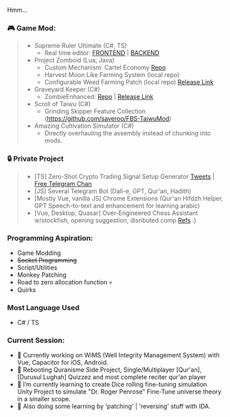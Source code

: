 Hmm...

### 🎮 **Game Mod:**

>  - Supreme Ruler Ultimate (C#, TS)
>    - Real time editor: [FRONTEND](https://github.com/saveroo/sr-framework) | [BACKEND](https://github.com/saveroo/sr-framework-api)
>  - Project Zomboid (Lua, Java)
>    - Custom Mechanism: Cartel Economy [Repo](https://github.com/saveroo/PZ-ZHCartelEconomy)
>    - Harvest Moon Like Farming System (local repo) 
>    - Configurable Weed Farming Patch (local repo) [Release Link](https://steamcommunity.com/sharedfiles/filedetails/?id=2866186127)
>  - Graveyard Keeper (C#)
>    - ZombieEnhanced: [Repo](https://github.com/saveroo/ZombieEnhanced) | [Release Link](https://www.nexusmods.com/graveyardkeeper/mods/24)
>  - Scroll of Taiwu (C#)
>    - Grinding Skipper Feature Collection (https://github.com/saveroo/FBS-TaiwuMod)
>  - Amazing Cultivation Simulator (C#)
>    - Directly overhauling the assembly instead of chunking into mods.
 
### 🔒 Private Project
>  - [TS] Zero-Shot Crypto Trading Signal Setup Generator [Tweets](https://twitter.com/SurgaSavero/status/1668197921811202048) | [Free Telegram Chan](https://t.me/CryptoBoltSignal)
>  - [JS] Several Telegram Bot (Dall-e, GPT, Qur'an, Hadith)
>  - [Mostly Vue, vanilla JS] Chrome Extensions (Qur'an Hifdzh Helper, GPT Speech-to-text and enhancement for learning arabic)
>  - [Vue, Desktop, Quasar] Over-Engineered Chess Assistant w/stockfish, opening suggestion, disributed comp [Refs](https://markus.oberlehner.net/blog/distributed-vue-applications-loading-components-via-http/)  :)

### Programming Aspiration:
- Game Modding
- <del>Socket Programming</del>
- Script/Utilities
- Monkey Patching
- Road to zero allocation function 💀
- Quirks

### Most Language Used
- C# / TS

### Current Session:
- 🔭 Currently working on WiMS (Well Integrity Management System) with Vue, Capacitor for iOS, Android.
- 🔭 Rebooting Quranisme Side Project, Single/Multiplayer [Qur'an], [Durusul Lughah] Quizzez and most complete reciter qur'an player 
- 🔭 I’m currently learning to create Dice rolling fine-tuning simulation Unity Project to simulate "Dr. Roger Penrose" Fine-Tune universe theory in a smaller scope.
- 🔭 Also doing some learning by 'patching' | 'reversing' stuff with IDA.

<!--
[![Savero's github stats](https://github-readme-stats.vercel.app/api?username=saveroo)](https://github.com/anuraghazra/github-readme-stats)
**saveroo/saveroo** is a ✨ _special_ ✨ repository because its `README.md` (this file) appears on your GitHub profile.

Here are some ideas to get you started:

- 🔭 I’m currently working on ...
- 🌱 I’m currently learning ...
- 👯 I’m looking to collaborate on ...
- 🤔 I’m looking for help with ...
- 💬 Ask me about ...
- 📫 How to reach me: ...
- 😄 Pronouns: ...
- ⚡ Fun fact: ...
-->
